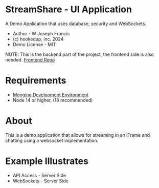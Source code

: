 # StreamShare - UI Application
A Demo Application that uses database, security and WebSockets.

* Author - W Joseph Francis
* (c) hookedup, inc. 2024
* Demo License - MIT

NOTE: This is the backend part of the project, the frontend side is also needed.
[Frontend Repo](https://github.com/hookedupjoe/StreamShare)

# Requirements
* [Mongino Development Environment](https://github.com/hookedupjoe/mongino)
* Node 14 or higher, (18 recommended)

# About
This is a demo application that allows for streaming in an iFrame and 
chatting using a websocket implementation. 

# Example Illustrates
* API Access - Server Side
* WebSockets - Server Side
